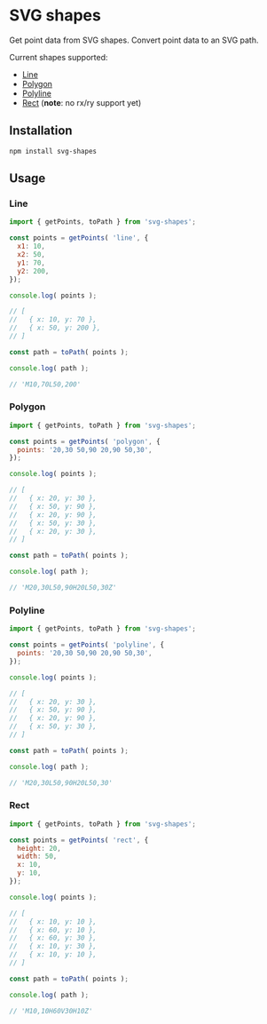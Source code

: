 # SVG shapes

Get point data from SVG shapes. Convert point data to an SVG path.

Current shapes supported:

- [Line](#line)
- [Polygon](#polygon)
- [Polyline](#polyline)
- [Rect](#rect) (**note**: no rx/ry support yet)

## Installation

```
npm install svg-shapes
```

## Usage

### Line

```js
import { getPoints, toPath } from 'svg-shapes';

const points = getPoints( 'line', {
  x1: 10,
  x2: 50,
  y1: 70,
  y2: 200,
});

console.log( points );

// [
//   { x: 10, y: 70 },
//   { x: 50, y: 200 },
// ]

const path = toPath( points );

console.log( path );

// 'M10,70L50,200'
```

### Polygon

```js
import { getPoints, toPath } from 'svg-shapes';

const points = getPoints( 'polygon', {
  points: '20,30 50,90 20,90 50,30',
});

console.log( points );

// [
//   { x: 20, y: 30 },
//   { x: 50, y: 90 },
//   { x: 20, y: 90 },
//   { x: 50, y: 30 },
//   { x: 20, y: 30 },
// ]

const path = toPath( points );

console.log( path );

// 'M20,30L50,90H20L50,30Z'
```

### Polyline

```js
import { getPoints, toPath } from 'svg-shapes';

const points = getPoints( 'polyline', {
  points: '20,30 50,90 20,90 50,30',
});

console.log( points );

// [
//   { x: 20, y: 30 },
//   { x: 50, y: 90 },
//   { x: 20, y: 90 },
//   { x: 50, y: 30 },
// ]

const path = toPath( points );

console.log( path );

// 'M20,30L50,90H20L50,30'
```

### Rect

```js
import { getPoints, toPath } from 'svg-shapes';

const points = getPoints( 'rect', {
  height: 20,
  width: 50,
  x: 10,
  y: 10,
});

console.log( points );

// [
//   { x: 10, y: 10 },
//   { x: 60, y: 10 },
//   { x: 60, y: 30 },
//   { x: 10, y: 30 },
//   { x: 10, y: 10 },
// ]

const path = toPath( points );

console.log( path );

// 'M10,10H60V30H10Z'
```
